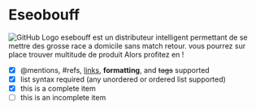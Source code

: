 # Eseobouff
![GitHub Logo](https://yt3.ggpht.com/a-/AJLlDp0mG7LWfZ_Qr_uRACGBP5ItykFXsBV4FeiEdQ=s900-mo-c-c0xffffffff-rj-k-no)
esebouff est un distributeur intelligent permettant de se mettre des grosse race a domicile sans match retour.
vous pourrez sur place trouver multitude de produit
Alors profitez en !
- [x] @mentions, #refs, [links](), **formatting**, and <del>tags</del> supported
- [x] list syntax required (any unordered or ordered list supported)
- [x] this is a complete item
- [ ] this is an incomplete item
